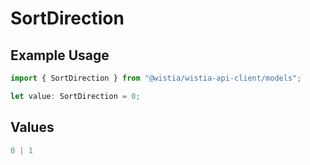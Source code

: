 # SortDirection

## Example Usage

```typescript
import { SortDirection } from "@wistia/wistia-api-client/models";

let value: SortDirection = 0;
```

## Values

```typescript
0 | 1
```